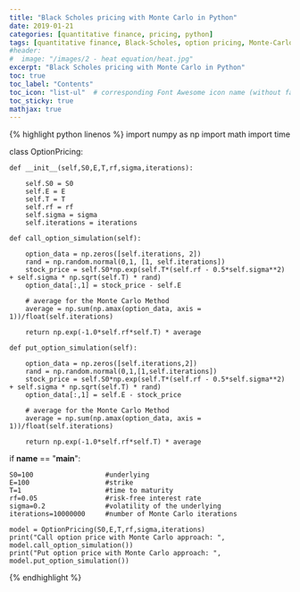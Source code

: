 ```yaml
---
title: "Black Scholes pricing with Monte Carlo in Python"
date: 2019-01-21
categories: [quantitative finance, pricing, python]
tags: [quantitative finance, Black-Scholes, option pricing, Monte-Carlo, python]
#header:
#  image: "/images/2 - heat equation/heat.jpg"
excerpt: "Black Scholes pricing with Monte Carlo in Python"
toc: true
toc_label: "Contents"
toc_icon: "list-ul"  # corresponding Font Awesome icon name (without fa prefix
toc_sticky: true
mathjax: true
---
```


<!-- # H1 Heading

## H2 Heading

### H3 Heading

Here's some basic text

And here's some *italic*

Here's some **bold** text

What about a [link](https://github.com/kboct)

Here's a bulleted list:
* First
+ Second
- Third


Here's a numbered list:
1. First
2. Second
3. Third -->


{% highlight python linenos %}
import numpy as np
import math
import time

class OptionPricing:

	def __init__(self,S0,E,T,rf,sigma,iterations):

		self.S0 = S0
		self.E = E
		self.T = T
		self.rf = rf
		self.sigma = sigma
		self.iterations = iterations

	def call_option_simulation(self):

		option_data = np.zeros([self.iterations, 2])
		rand = np.random.normal(0,1, [1, self.iterations])
		stock_price = self.S0*np.exp(self.T*(self.rf - 0.5*self.sigma**2) + self.sigma * np.sqrt(self.T) * rand)
		option_data[:,1] = stock_price - self.E

		# average for the Monte Carlo Method
		average = np.sum(np.amax(option_data, axis = 1))/float(self.iterations)

		return np.exp(-1.0*self.rf*self.T) * average

	def put_option_simulation(self):

		option_data = np.zeros([self.iterations,2])
		rand = np.random.normal(0,1,[1,self.iterations])
		stock_price = self.S0*np.exp(self.T*(self.rf - 0.5*self.sigma**2) + self.sigma * np.sqrt(self.T) * rand)
		option_data[:,1] = self.E - stock_price

		# average for the Monte Carlo Method
		average = np.sum(np.amax(option_data, axis = 1))/float(self.iterations)

		return np.exp(-1.0*self.rf*self.T) * average
		
if __name__ == "__main__":

	S0=100					#underlying
	E=100					#strike
	T=1						#time to maturity
	rf=0.05					#risk-free interest rate
	sigma=0.2				#volatility of the underlying
	iterations=10000000		#number of Monte Carlo iterations

	model = OptionPricing(S0,E,T,rf,sigma,iterations)
	print("Call option price with Monte Carlo approach: ", model.call_option_simulation())
	print("Put option price with Monte Carlo approach: ", model.put_option_simulation())

{% endhighlight %}


<!-- Here's some inline code `x+y`

Here's an image:
<img src="{{ site.url }}{{ site.baseurl }}/images/1- numerical analysis for ODEs/image1.jpg" alt="scilab numerical analysis plot" class="full">


Here's another image using Kramdown:
![alt]({{ site.url }}{{ site.baseurl }}/images/1- numerical analysis for ODEs/image1.jpg)
{: .full}

Here's some math :

$$z=x+y$$

You can also put it inline $$z=x+y$$ -->
